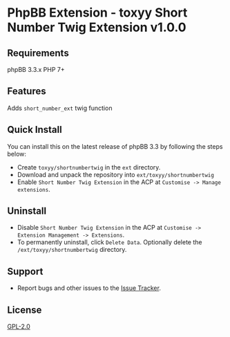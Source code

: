 # PhpBB Extension - toxyy Short Number Twig Extension v1.0.0

## Requirements

phpBB 3.3.x PHP 7+

## Features

Adds `short_number_ext` twig function

## Quick Install

You can install this on the latest release of phpBB 3.3 by following the steps below:

* Create `toxyy/shortnumbertwig` in the `ext` directory.
* Download and unpack the repository into `ext/toxyy/shortnumbertwig`
* Enable `Short Number Twig Extension` in the ACP at `Customise -> Manage extensions`.

## Uninstall

* Disable `Short Number Twig Extension` in the ACP at `Customise -> Extension Management -> Extensions`.
* To permanently uninstall, click `Delete Data`. Optionally delete the `/ext/toxyy/shortnumbertwig` directory.

## Support

* Report bugs and other issues to the [Issue Tracker](https://github.com/toxyy/shortnumbertwig/issues).

## License

[GPL-2.0](license.txt)
